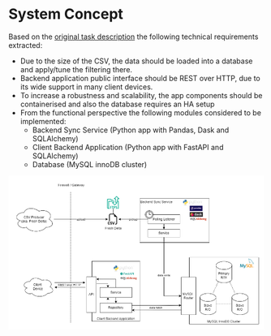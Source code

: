# System Concept

Based on the [original task description](../resources/README.md) the following technical requirements extracted: 

- Due to the size of the CSV, the data should be loaded into a database and apply/tune the filtering there.
- Backend application public interface should be REST over HTTP, due to its wide support in many client devices.
- To increase a robustness and scalability, the app components should be containerised and also the database requires an HA setup
- From the functional perspective the following modules considered to be implemented:
    - Backend Sync Service (Python app with Pandas, Dask and SQLAlchemy)
    - Client Backend Application (Python app with FastAPI and SQLAlchemy)
    - Database (MySQL innoDB cluster)
  
![System Concept](system-concept.png)